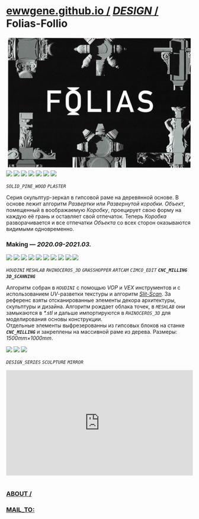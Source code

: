 ﻿
# [ewwgene.github.io /](https://ewwgene.github.io/) [_DESIGN_ /](https://ewwgene.github.io/DESIGN) Folias-Follio

[![Folias-Follio](/100.jpg)](https://ewwgene.github.io/Folias-Follio/Carousel)<br> <a id="111" href="https://ewwgene.github.io/Folias-Follio/Carousel/#111"><img src="https://ewwgene.github.io/Folias-Follio/111.jpg" height="66"></a> <a id="112" href="https://ewwgene.github.io/Folias-Follio/Carousel/#112"><img src="https://ewwgene.github.io/Folias-Follio/112.jpg" height="66"></a> <a id="113" href="https://ewwgene.github.io/Folias-Follio/Carousel/#113"><img src="https://ewwgene.github.io/Folias-Follio/113.jpg" height="66"></a> <a id="114" href="https://ewwgene.github.io/Folias-Follio/Carousel/#114"><img src="https://ewwgene.github.io/Folias-Follio/114.jpg" height="66"></a> <a id="115" href="https://ewwgene.github.io/Folias-Follio/Carousel/#115"><img src="https://ewwgene.github.io/Folias-Follio/115.jpg" height="66"></a> <a id="116" href="https://ewwgene.github.io/Folias-Follio/Carousel/#116"><img src="https://ewwgene.github.io/Folias-Follio/116.jpg" height="66"></a> <a id="117" href="https://ewwgene.github.io/Folias-Follio/Carousel/#117"><img src="https://ewwgene.github.io/Folias-Follio/117.jpg" height="66"></a> <a id="text">&#160;</a>

_`SOLID_PINE_WOOD`_ _`PLASTER`_ 

Серия скульптур-зеркал в гипсовой раме на деревянной основе. В основе лежит алгоритм _Развертки_ или _Развернутой коробки_. _Объект_, помещенный в воображаемую _Коробку_, проецирует свою форму на каждую её грань и оставляет свой отпечаток. Теперь _Коробка_ разворачивается и все отпечатки _Объекта_ со всех сторон оказываются видимыми одновременно. 

### Making — _2020.09-2021.03._
<a id="101m" href="https://ewwgene.github.io/Folias-Follio/Carousel/#101m"><img src="https://ewwgene.github.io/Folias-Follio/Making/101.jpg" height="66"></a> <a id="103m" href="https://ewwgene.github.io/Folias-Follio/Carousel/#103m"><img src="https://ewwgene.github.io/Folias-Follio/Making/103.jpg" height="66"></a> <a id="105m" href="https://ewwgene.github.io/Folias-Follio/Carousel/#105m"><img src="https://ewwgene.github.io/Folias-Follio/Making/105.jpg" height="66"></a> <a id="201m" href="https://ewwgene.github.io/Folias-Follio/Carousel/#201m"><img src="https://ewwgene.github.io/Folias-Follio/Making/201.jpg" height="66"></a> <a id="401m" href="https://ewwgene.github.io/Folias-Follio/Carousel/#401m"><img src="https://ewwgene.github.io/Folias-Follio/Making/401.jpg" height="66"></a> <a id="501m" href="https://ewwgene.github.io/Folias-Follio/Carousel/#501m"><img src="https://ewwgene.github.io/Folias-Follio/Making/501.jpg" height="66"></a> <a id="600m" href="https://ewwgene.github.io/Folias-Follio/Carousel/#600m"><img src="https://ewwgene.github.io/Folias-Follio/Making/600.jpg" height="66"></a> <a id="601m" href="https://ewwgene.github.io/Folias-Follio/Carousel/#601m"><img src="https://ewwgene.github.io/Folias-Follio/Making/601.jpg" height="66"></a> <a id="602m" href="https://ewwgene.github.io/Folias-Follio/Carousel/#602m"><img src="https://ewwgene.github.io/Folias-Follio/Making/602.jpg" height="66"></a> <a id="701m" href="https://ewwgene.github.io/Folias-Follio/Carousel/#701m"><img src="https://ewwgene.github.io/Folias-Follio/Making/701.jpg" height="66"></a>  

_`HOUDINI`_ _`MESHLAB`_ _`RHINOCEROS_3D`_ _`GRASSHOPPER`_ _`ARTCAM`_ _`CIMCO_EDIT`_  _**`CNC_MILLING`**_ _**`3D_SCANNING`**_ 

Алгоритм собран в _`HOUDINI`_ с помощью _VOP_ и _VEX_ инструментов и с использованием _UV_-разветки текстуры и алгоритм [_Slit-Scan_](https://ewwgene.github.io/Slit-Scan). За референс взяты отсканированные элементы декора архитектуры, скульптуры и дизайна. Алгоритм рождает облака точек, в _`MESHLAB`_ они замыкаются в _*.stl_ и дальше импортируются в _`RHINOCEROS_3D`_ для моделирования основы конструкции.<br> Отдельные элементы выфрезерованны из гипсовых блоков на станке _**`CNC_MILLING`**_ и закреплены на массивной раме из дерева. Размеры: _1500mm&times;1000mm_.

<a id="300" href="https://ewwgene.github.io/Folias-Follio/Carousel/#300"><img src="https://ewwgene.github.io/Folias-Follio/300.jpg" height="66"></a> <a id="301" href="https://ewwgene.github.io/Folias-Follio/Carousel/#301"><img src="https://ewwgene.github.io/Folias-Follio/301.jpg" height="66"></a> <a id="303" href="https://ewwgene.github.io/Folias-Follio/Carousel/#303"><img src="https://ewwgene.github.io/Folias-Follio/303.jpg" height="66"></a> 

_`DESIGN_SERIES`_ _`SCULPTURE`_ _`MIRROR`_ 

<div style="padding:56.25% 0 0 0;position:relative;"><iframe src="https://player.vimeo.com/video/548830053?h=eba97fe810&amp;badge=0&amp;autopause=0&amp;player_id=0&amp;app_id=58479" frameborder="0" allow="autoplay; fullscreen; picture-in-picture" allowfullscreen style="position:absolute;top:0;left:0;width:100%;height:100%;" title="vdokhnoveniye"></iframe></div><script src="https://player.vimeo.com/api/player.js"></script>

<br> 

### [ABOUT /](https://ewwgene.github.io/ABOUT)
### [MAIL_TO:](mailto:r0cam@me.com)
